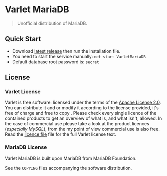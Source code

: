 # Varlet MariaDB

> Unofficial distribution of MariaDB.

## Quick Start

- Download [latest release](https://github.com/riipandi/varlet-mariadb/releases) then run the installation file.
- You need to start the service manually: `net start VarletMariaDB`
- Default database root password is: `secret`

## License

### Varlet License

Varlet is free software: licensed under the terms of the [Apache License 2.0](//choosealicense.com/licenses/apache-2.0/).
You can distribute it and or modify it according to the license provided, it's free of charge and free to copy . Please
check every single licence of the contained products to get an overview of what is, and what isn't, allowed. In the case
of commercial use please take a look at the product licences (_especially MySQL_), from the my point of view commercial
use is also free. Read the [licence file](./license.txt) file for the full Varlet license text.

### MariaDB License

Varlet MariaDB is built upon MariaDB from MariaDB Foundation.

See the `COPYING` files accompanying the software distribution.
